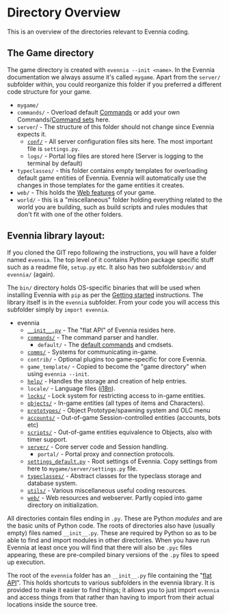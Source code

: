 # Directory Overview


This is an overview of the directories relevant to Evennia coding. 

## The Game directory

The game directory is created with `evennia --init <name>`. In the Evennia documentation we always
assume it's called `mygame`. Apart from the `server/` subfolder within, you could reorganize this
folder if you preferred a different code structure for your game.

 - `mygame/`
  - `commands/` - Overload default [Commands](Component/Commands) or add your own Commands/[Command
sets](Command-Sets) here.
  - `server`/  - The structure of this folder should not change since Evennia expects it.  
    - [`conf/`](https://github.com/evennia/evennia/tree/master/evennia/game_template/server) - All
server configuration files sits here. The most important file is `settings.py`.
    - `logs/` - Portal log files are stored here (Server is logging to the terminal by default)
  - `typeclasses/` - this folder contains empty templates for overloading default game entities of
Evennia. Evennia will automatically use the changes in those templates for the game entities it
creates.
  - `web/` - This holds the [Web features](Concept/Web-Features) of your game. 
  - `world/` - this is a "miscellaneous" folder holding everything related to the world you are
building, such as build scripts and rules modules that don't fit with one of the other folders.

## Evennia library layout:

If you cloned the GIT repo following the instructions, you will have a folder named `evennia`. The
top level of it contains Python package specific stuff such as a readme file, `setup.py` etc. It
also has two subfolders`bin/` and `evennia/` (again).

The `bin/` directory holds OS-specific binaries that will be used when installing Evennia with `pip`
as per the [Getting started](Setup/Getting-Started) instructions. The library itself is in the `evennia`
subfolder. From your code you will access this subfolder simply by `import evennia`.

 - evennia
   - [`__init__.py`](Evennia-API) - The "flat API" of Evennia resides here. 
   - [`commands/`](Commands) - The command parser and handler.
     - `default/` - The [default commands](Component/Default-Command-Help) and cmdsets. 
   - [`comms/`](Communications) - Systems for communicating in-game. 
   - `contrib/` - Optional plugins too game-specific for core Evennia.
   - `game_template/` - Copied to become the "game directory" when using `evennia --init`. 
   - [`help/`](Help-System) - Handles the storage and  creation of help entries.
   - `locale/` - Language files ([i18n](Concept/Internationalization)).
   - [`locks/`](Locks) - Lock system for restricting access to in-game entities.
   - [`objects/`](Objects) - In-game entities (all types of items and Characters).
   - [`prototypes/`](Spawner-and-Prototypes) - Object Prototype/spawning system and OLC menu
   - [`accounts/`](Accounts) - Out-of-game Session-controlled entities (accounts, bots etc)
   - [`scripts/`](Scripts) - Out-of-game entities equivalence to Objects, also with timer support. 
   - [`server/`](Portal-And-Server) - Core server code and Session handling. 
     - `portal/` - Portal proxy and connection protocols.
   - [`settings_default.py`](Server-Conf#Settings-file) - Root settings of Evennia. Copy settings
from here to `mygame/server/settings.py` file.
   - [`typeclasses/`](Typeclasses) - Abstract classes for the typeclass storage and database system.
   - [`utils/`](Coding-Utils) - Various miscellaneous useful coding resources.
   - [`web/`](Web-Features) - Web resources and webserver. Partly copied into game directory on
initialization.

All directories contain files ending in `.py`. These are Python *modules* and are the basic units of
Python code. The roots of directories also have (usually empty) files named `__init__.py`. These are
required by Python so as to be able to find and import modules in other directories. When you have
run Evennia at least once you will find that there will also be `.pyc` files appearing, these are
pre-compiled binary versions of the `.py` files to speed up execution.

The root of the `evennia` folder has an `__init__.py` file containing the "[flat API](Coding/Evennia-API)".
This holds shortcuts to various subfolders in the evennia library. It is provided to make it easier
to find things; it allows you to just import `evennia` and access things from that rather than
having to import from their actual locations inside the source tree.